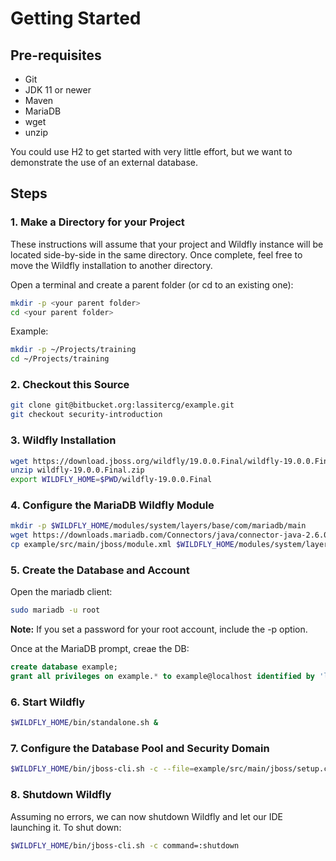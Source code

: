 # Getting Started

## Pre-requisites

* Git
* JDK 11 or newer
* Maven
* MariaDB
* wget
* unzip

You could use H2 to get started with very little effort, but we want to demonstrate the use of an external database.

## Steps

### 1. Make a Directory for your Project
These instructions will assume that your project and Wildfly instance will be located side-by-side in the same directory.  Once complete, feel free to move the Wildfly installation to another directory.

Open a terminal and create a parent folder (or cd to an existing one):

```sh
mkdir -p <your parent folder>
cd <your parent folder>
```

Example:
```sh
mkdir -p ~/Projects/training
cd ~/Projects/training
```

### 2. Checkout this Source

```sh
git clone git@bitbucket.org:lassitercg/example.git
git checkout security-introduction
```

### 3. Wildfly Installation

```sh
wget https://download.jboss.org/wildfly/19.0.0.Final/wildfly-19.0.0.Final.zip
unzip wildfly-19.0.0.Final.zip
export WILDFLY_HOME=$PWD/wildfly-19.0.0.Final
```

### 4. Configure the MariaDB Wildfly Module

```sh
mkdir -p $WILDFLY_HOME/modules/system/layers/base/com/mariadb/main
wget https://downloads.mariadb.com/Connectors/java/connector-java-2.6.0/mariadb-java-client-2.6.0.jar -o $WILDFLY_HOME/modules/system/layers/base/com/mariadb/main/mariadb-java-client-2.6.0.jar
cp example/src/main/jboss/module.xml $WILDFLY_HOME/modules/system/layers/base/com/mariadb/main/.
```

### 5. Create the Database and Account

Open the mariadb client:
```sh
sudo mariadb -u root
```
**Note:** If you set a password for your root account, include the -p option.

Once at the MariaDB prompt, creae the DB:
```sql
create database example;
grant all privileges on example.* to example@localhost identified by 'localonly';
```

### 6. Start Wildfly

```sh
$WILDFLY_HOME/bin/standalone.sh &
```

### 7. Configure the Database Pool and Security Domain

```sh
$WILDFLY_HOME/bin/jboss-cli.sh -c --file=example/src/main/jboss/setup.cli
```

### 8. Shutdown Wildfly
Assuming no errors, we can now shutdown Wildfly and let our IDE launching it.
To shut down:

```sh
$WILDFLY_HOME/bin/jboss-cli.sh -c command=:shutdown
```
